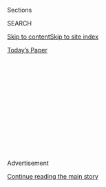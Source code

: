 <div id="app">

<div>

<div>

<div>

<div class="NYTAppHideMasthead css-1q2w90k e1suatyy0">

<div class="section css-ui9rw0 e1suatyy2">

<div class="css-eph4ug er09x8g0">

<div class="css-6n7j50">

</div>

<span class="css-1dv1kvn">Sections</span>

<div class="css-10488qs">

<span class="css-1dv1kvn">SEARCH</span>

</div>

[Skip to content](#site-content)[Skip to site index](#site-index)

</div>

<div class="css-10698na e1huz5gh0">

</div>

</div>

<div id="masthead-bar-one" class="section hasLinks css-15hmgas e1csuq9d3">

<div class="css-uqyvli e1csuq9d0">

</div>

<div class="css-1uqjmks e1csuq9d1">

</div>

<div class="css-9e9ivx">

[](https://myaccount.nytimes.com/auth/login?response_type=cookie&client_id=vi)

</div>

<div class="css-1bvtpon e1csuq9d2">

[Today’s Paper](https://www.nytimes.com/section/todayspaper)

</div>

</div>

</div>

</div>

<div data-aria-hidden="false">

<div id="site-content" role="main">

<div>

<div class="css-1aor85t" style="opacity:0.000000001;z-index:-1;visibility:hidden">

<div class="css-1hqnpie">

<div class="css-epjblv">

<span class="css-100wwgy">Margherita Maccapani Missoni Takes on a New
Challenge, by Looking Back</span>

</div>

<div class="css-k008qs">

<div class="css-o5pzib">

<span class="css-18z7m18"></span>

<div>

</div>

</div>

<span class="css-1n6z4y">https://nyti.ms/2mNQt40</span>

<div class="css-1705lsu">

<div class="css-4xjgmj">

<div class="css-4skfbu" role="toolbar" data-aria-label="Social Media Share buttons, Save button, and Comments Panel with current comment count" data-testid="share-tools">

  - 
  - 
  - 
  - 
    
    <div class="css-6n7j50">
    
    </div>

  - 

</div>

</div>

</div>

</div>

</div>

</div>

<div id="NYT_TOP_BANNER_REGION" class="css-13pd83m">

</div>

<div id="top-wrapper" class="css-1sy8kpn">

<div id="top-slug" class="css-l9onyx">

Advertisement

</div>

[Continue reading the main story](#after-top)

<div class="ad top-wrapper" style="text-align:center;height:100%;display:block;min-height:250px">

<div id="top" class="place-ad" data-position="top" data-size-key="top">

</div>

</div>

<div id="after-top">

</div>

</div>

<div>

<div id="sponsor-wrapper" class="css-1hyfx7x">

<div id="sponsor-slug" class="css-19vbshk">

Supported by

</div>

[Continue reading the main story](#after-sponsor)

<div id="sponsor" class="ad sponsor-wrapper" style="text-align:center;height:100%;display:block">

</div>

<div id="after-sponsor">

</div>

</div>

<div class="css-186x18t">

48 hours

</div>

<div class="css-1vkm6nb ehdk2mb0">

# Margherita Maccapani Missoni Takes on a New Challenge, by Looking Back

</div>

The 36-year-old designer, and scion of the family business, tackles the
design for M Missoni, its offshoot brand, with fresh eyes.

<div class="sizeLarge layoutHorizontal css-134dzg0 ejvbdkh1">

[](https://www.nytimes.com/slideshow/2019/09/25/t-magazine/fashion/48-hours-with-margherita-maccapani-missoni.html)

<div class="css-5nx6oe">

## 48 Hours with Margherita Maccapani Missoni

<div class="css-1xhl2m">

19 Photos

View Slide Show <span class="css-t4350i">›</span>

</div>

</div>

<div class="css-79elbk">

<div class="css-hyytny">

</div>

![](https://static01.nyt.com/images/2019/09/24/t-magazine/fashion/24tmag-Missoni-slide-M8N4/24tmag-Missoni-slide-M8N4-articleLarge.jpg?quality=75&auto=webp&disable=upscale)

</div>

<div class="css-17ai7jg e15qwgfe0">

<span class="css-1l9o2ey e13ogyst0">Federico Ciamei</span>

</div>

</div>

<div class="css-18e8msd">

<div class="css-vp77d3 epjyd6m0">

<div class="css-1baulvz">

By [<span class="css-1baulvz last-byline" itemprop="name">Laura
Rysman</span>](https://www.nytimes.com/by/laura-rysman)

</div>

</div>

  - 
    
    <div class="css-nv7ky2 e16638kd2">
    
    Sept. 25, 2019
    
    </div>

  - 
    
    <div class="css-4xjgmj">
    
    <div class="css-d8bdto" role="toolbar" data-aria-label="Social Media Share buttons, Save button, and Comments Panel with current comment count" data-testid="share-tools">
    
      - 
      - 
      - 
      - 
        
        <div class="css-6n7j50">
        
        </div>
    
      - 
    
    </div>
    
    </div>

</div>

</div>

<div class="section meteredContent css-1r7ky0e" name="articleBody" itemprop="articleBody">

<div class="css-1fanzo5 StoryBodyCompanionColumn">

<div class="css-53u6y8">

The day before her inaugural presentation in Milan, Margherita Maccapani
Missoni, scion of the knitwear dynasty and the new creative director of
her family’s [M Missoni brand](https://www.missoni.com/us/m-missoni),
arrives at her sun-filled showroom just south of the city’s Duomo.
Preternaturally calm after a car-ride meditation, she exudes an
easygoing, surfer vibe with long blond-tipped hair, a braided choker and
the remnants of a summer tan.

Hailing from a family whose surname has become synonymous with
colorfully zigzagged and space-dyed knits, the 36-year-old designer is
following in the footsteps of her grandmother, Rosita, who founded the
Missoni label with her husband, Ottavio, in 1953, and her mother,
Angela, the longtime creative director of the main brand. After serving
as a brand ambassador, muse and design assistant, before a break in
which she designed her own children’s wear line, Margherita’s
appointment to head up M Missoni — Missoni’s younger offshoot — seems to
fulfill a kind of filial destiny.

After the hourlong car ride into the city from Varese, the bucolic town
where she lives in proximity to the extended Missoni clan, the designer
peruses the showroom’s **** Styrofoam boards, pinned with photographs of
the 70 people — models, dancers, friends, employees and family members
of all ages — that she has cast for her show the next day. Instead of a
traditional presentation, the motley crew will pack a 1930s tram car as
it chugs around the city center, attired in M Missoni and strap-hanging
on a Missoni-carpeted aisle, while guests look on.

</div>

</div>

<div class="css-1fanzo5 StoryBodyCompanionColumn">

<div class="css-53u6y8">

*\[*[*Sign up
here*](https://www.nytimes.com/newsletters/t-list?module=inline) *for
the T List newsletter, a weekly roundup of what T Magazine editors are
noticing and coveting now.\]*

</div>

</div>

<div class="css-79elbk" data-testid="photoviewer-wrapper">

<div class="css-z3e15g" data-testid="photoviewer-wrapper-hidden">

</div>

<div class="css-1a48zt4 ehw59r15" data-testid="photoviewer-children">

![<span class="css-1l9o2ey e13ogyst0" data-aria-hidden="true">Margherita
with her 6-year-old son, Otto, who made the braided choker she wears on
her
neck.</span><span class="css-1nlbvxy e1z0qqy90" itemprop="copyrightHolder"><span class="css-1ly73wi e1tej78p0">Credit...</span><span>Federico
Ciamei</span></span>](https://static01.nyt.com/images/2019/09/24/t-magazine/fashion/24tmag-Missoni-slide-VHHY/24tmag-Missoni-slide-VHHY-articleLarge.jpg?quality=75&auto=webp&disable=upscale)

</div>

</div>

<div class="css-1fanzo5 StoryBodyCompanionColumn">

<div class="css-53u6y8">

On her feet as she drinks a morning cappuccino, Margherita surveys
photos of the models she’ll outfit in the next few hours, selecting
looks from among her collection, which has been made using repurposed
knit scraps, leftover yarns and reproduced forgotten prints. “Everything
is from Missoni’s past,” she says, smoothing a sweatshirt’s patch of
vintage chevron knit. “I spent a lot of time in the archives even before
I accepted this post, and I realized there’s so much to Missoni beyond
the well-known prints of the ’60s and ’70s.” In the debut collection,
there are remakes of promotional prints produced for a Japanese golf
club in the ’80s and a perfume’s giveaway scarf from the ’90s. **** An
archival image she found of a Missoni-clad music group riding a tram
inspired the style of the presentation.

The “B-Side of Missoni,” as Margherita now calls it, M Missoni, founded
in 1998, is no longer the “diluted” offshoot that it became under a
former licensing agreement with the Valentino Fashion Group. Missoni’s
old stock is getting a promotion in her hands, upcycled to fresh
relevance instead of gathering dust on factory shelves. In her view, the
relaunch of M Missoni was destined to be a project founded on “reusing,
remixing and respecting” the brand’s inventory. “Starting from scratch
today, you can’t not think about sustainability,” she says.

Schooled in Missoni as she played in the factory and absorbed family
chatter about colors, weaves and proportions, the designer discerns
novel possibilities in the archives — sportier styles, ’90s references,
the apt recycling of discarded stock — that she translates into the
family’s signature visual language.

</div>

</div>

<div class="css-79elbk" data-testid="photoviewer-wrapper">

<div class="css-z3e15g" data-testid="photoviewer-wrapper-hidden">

</div>

<div class="css-1a48zt4 ehw59r15" data-testid="photoviewer-children">

<div class="css-1xdhyk6 erfvjey0">

<span class="css-1ly73wi e1tej78p0">Image</span>

<div class="css-zjzyr8">

<div data-testid="lazyimage-container" style="height:290px">

</div>

</div>

</div>

<span class="css-1l9o2ey e13ogyst0" data-aria-hidden="true">Margherita’s
mother, Angela Missoni, the creative director of the house of Missoni,
rode a special tram dressed in her daughter’s
collection.</span><span class="css-1nlbvxy e1z0qqy90" itemprop="copyrightHolder"><span class="css-1ly73wi e1tej78p0">Credit...</span><span>Federico
Ciamei</span></span>

</div>

</div>

<div class="css-1fanzo5 StoryBodyCompanionColumn">

<div class="css-53u6y8">

It’s a language that unites her with her mother and grandmother even
beyond the factory: “We have our shared flea-market hobby,” she points
out, rolling a cigarette by the showroom’s kitchen window. A matrilineal
obsession, the three Missoni women hunt for vintage finds on weekends,
filling their respective homes with vast medleys of kooky relics.
(Margherita collects daisies, her namesake in Italian, among other
kitsch.) “The markets are where my mother and grandmother taught me
about designers, about the feel of fabrics, about how things are made.”

“We all share a very similar aesthetic — the only real difference is
time, because our creative choices respond to the age in which each of
us lives,” says Margherita, as a couple of young dancers spin and
hip-grind in the showroom, testing out their tie-dye joggers and zigzag
crop tops. “I just want to update things for my times.”

</div>

</div>

<div>

</div>

</div>

<div>

</div>

<div>

</div>

<div>

</div>

<div>

<div id="bottom-wrapper" class="css-1ede5it">

<div id="bottom-slug" class="css-l9onyx">

Advertisement

</div>

[Continue reading the main story](#after-bottom)

<div id="bottom" class="ad bottom-wrapper" style="text-align:center;height:100%;display:block;min-height:90px">

</div>

<div id="after-bottom">

</div>

</div>

</div>

</div>

</div>

## Site Index

<div>

</div>

## Site Information Navigation

  - [© <span>2020</span> <span>The New York Times
    Company</span>](https://help.nytimes.com/hc/en-us/articles/115014792127-Copyright-notice)

<!-- end list -->

  - [NYTCo](https://www.nytco.com/)
  - [Contact
    Us](https://help.nytimes.com/hc/en-us/articles/115015385887-Contact-Us)
  - [Work with us](https://www.nytco.com/careers/)
  - [Advertise](https://nytmediakit.com/)
  - [T Brand Studio](http://www.tbrandstudio.com/)
  - [Your Ad
    Choices](https://www.nytimes.com/privacy/cookie-policy#how-do-i-manage-trackers)
  - [Privacy](https://www.nytimes.com/privacy)
  - [Terms of
    Service](https://help.nytimes.com/hc/en-us/articles/115014893428-Terms-of-service)
  - [Terms of
    Sale](https://help.nytimes.com/hc/en-us/articles/115014893968-Terms-of-sale)
  - [Site Map](https://spiderbites.nytimes.com)
  - [Help](https://help.nytimes.com/hc/en-us)
  - [Subscriptions](https://www.nytimes.com/subscription?campaignId=37WXW)

</div>

</div>

</div>

</div>
